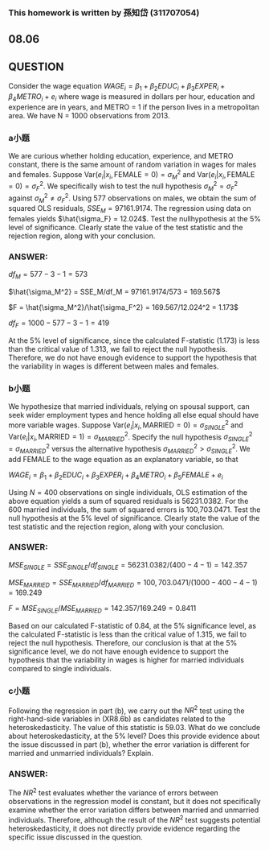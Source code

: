 ### This homework is written by 孫知岱 (311707054)
## 08.06
## QUESTION

Consider the wage equation 
$WAGE_i = \beta_1 + \beta_2 EDUC_i + \beta_3 EXPER_i + \beta_4 METRO_i + e_i$
 where wage is measured in dollars per hour, education and experience are in years, and METRO = 1
 if the person lives in a metropolitan area. We have N = 1000 observations from 2013.

### a小题
We are curious whether holding education, experience, and METRO constant, there is the same amount of random variation in wages for males and females. Suppose $\text{Var}(e_i| x_i, \text{FEMALE} = 0) = \sigma_M^2$ and $\text{Var}(e_i| x_i, \text{FEMALE} = 0) = \sigma_F^2$. We specifically wish to test the null hypothesis $\sigma_M^2=\sigma_F^2$ against $\sigma_M^2 ≠\sigma_F^2$. Using 577 observations on males, we obtain the sum of squared OLS residuals, $SSE_M = 97161.9174$. The regression using data on females yields $\hat{\sigma_F} = 12.024$. Test the nullhypothesis at the 5% level of significance. Clearly state the value of the test statistic and the rejection region, along with your conclusion.

### ANSWER:

$df_M = 577-3-1 =573$

$\hat{\sigma_M^2} = SSE_M/df_M = 97161.9174/573 = 169.567$

$F = \hat{\sigma_M^2}/\hat{\sigma_F^2} = 169.567/12.024^2 = 1.173$

$df_F = 1000-577-3-1 =419$

At the 5% level of significance, since the calculated F-statistic (1.173) is less than the critical value of 1.313, we fail to reject the null hypothesis. Therefore, we do not have enough evidence to support the hypothesis that the variability in wages is different between males and females.

### b小题
We hypothesize that married individuals, relying on spousal support, can seek wider employment types and hence holding all else equal should have more variable wages. Suppose
$\text{Var}(e_i| x_i, \text{MARRIED} = 0) = \sigma_{SINGLE}^2$ and $\text{Var}(e_i| x_i, \text{MARRIED} = 1) = \sigma_{MARRIED}^2$. Specify the null hypothesis $\sigma_{SINGLE}^2=\sigma_{MARRIED}^2$ versus the alternative hypothesis $\sigma_{MARRIED}^2>\sigma_{SINGLE} ^2$. We add FEMALE to the wage equation as an explanatory variable, so that 

$WAGE_i = \beta_1 + \beta_2 EDUC_i + \beta_3 EXPER_i + \beta_4 METRO_i +\beta_5 FEMALE+ e_i$

Using $N = 400$ observations on single individuals, OLS estimation of the above equation yields a sum of squared residuals is 56231.0382. For the 600 married individuals, the sum of squared errors is 100,703.0471. Test the null hypothesis at the 5% level of significance. Clearly state the value of the test statistic and the rejection region, along with your conclusion.

### ANSWER:

$MSE_{SINGLE} = SSE_{SINGLE} / df_{SINGLE} = 56231.0382 / (400-4-1) = 142.357$

$MSE_{MARRIED} = SSE_{MARRIED} / df_{MARRIED} = 100,703.0471 / (1000-400-4-1) = 169.249$

$F = MSE_{SINGLE}/MSE_{MARRIED} = 142.357/169.249 = 0.8411$

Based on our calculated F-statistic of 0.84, at the 5% significance level, as the calculated F-statistic is less than the critical value of 1.315, we fail to reject the null hypothesis.
Therefore, our conclusion is that at the 5% significance level, we do not have enough evidence to support the hypothesis that the variability in wages is higher for married individuals compared to single individuals.

### c小题
Following the regression in part (b), we carry out the $NR^2$ test using the right-hand-side variables in (XR8.6b) as candidates related to the heteroskedasticity. The value of this statistic is 59.03.
What do we conclude about heteroskedasticity, at the 5% level? Does this provide evidence about the issue discussed in part (b), whether the error variation is different for married and unmarried individuals? Explain.

### ANSWER:

The $NR^2$ test evaluates whether the variance of errors between observations in the regression model is constant, but it does not specifically examine whether the error variation differs between married and unmarried individuals. Therefore, although the result of the $NR^2$ test suggests potential heteroskedasticity, it does not directly provide evidence regarding the specific issue discussed in the question.
